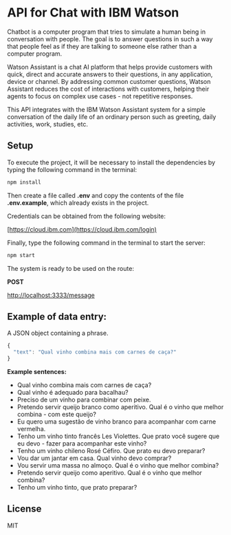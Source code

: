 # API for Chat with IBM Watson

Chatbot is a computer program that tries to simulate a human being in conversation with people. The goal is to answer questions in such a way that people feel as if they are talking to someone else rather than a computer program.

Watson Assistant is a chat AI platform that helps provide customers with quick, direct and accurate answers to their questions, in any application, device or channel. By addressing common customer questions, Watson Assistant reduces the cost of interactions with customers, helping their agents to focus on complex use cases - not repetitive responses.

This API integrates with the IBM Watson Assistant system for a simple conversation of the daily life of an ordinary person such as greeting, daily activities, work, studies, etc.

## Setup

To execute the project, it will be necessary to install the dependencies by typing the following command in the terminal:

```bash
npm install
```

Then create a file called **.env** and copy the contents of the file **.env.example**, which already exists in the project.

Credentials can be obtained from the following website:

[https://cloud.ibm.com](https://cloud.ibm.com/login)


Finally, type the following command in the terminal to start the server:

```bash
npm start
```

The system is ready to be used on the route:

**POST**

[http://localhost:3333/message](http://localhost:3333/message)

## Example of data entry:

A JSON object containing a phrase.
 
```javascript
{
  "text": "Qual vinho combina mais com carnes de caça?"
}
```

**Example sentences:**

- Qual vinho combina mais com carnes de caça?
- Qual vinho é adequado para bacalhau?
- Preciso de um vinho para combinar com peixe.
- Pretendo servir queijo branco como aperitivo. Qual é o vinho que melhor combina - com este queijo?
- Eu quero uma sugestão de vinho branco para acompanhar com carne vermelha.
- Tenho um vinho tinto francês Les Violettes. Que prato você sugere que eu devo -  fazer para acompanhar este vinho?
- Tenho um vinho chileno Rosé Céfiro. Que prato eu devo preparar?
- Vou dar um jantar em casa. Qual vinho devo comprar?
- Vou servir uma massa no almoço. Qual é o vinho que melhor combina?
- Pretendo servir queijo como aperitivo. Qual é o vinho que melhor combina?
- Tenho um vinho tinto, que prato preparar?

## License

MIT
